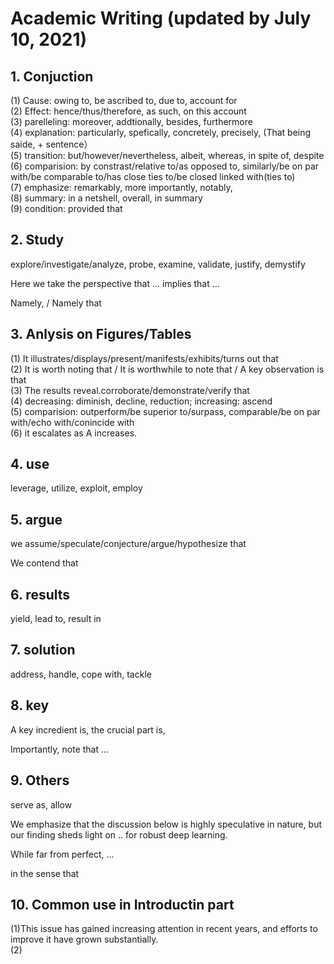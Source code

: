 # Academic Writing (updated by July 10, 2021)

## 1. Conjuction
(1) Cause: owing to, be ascribed to, due to, account for  
(2) Effect: hence/thus/therefore, as such, on this account  
(3) parelleling: moreover, addtionally, besides, furthermore  
(4) explanation: particularly, spefically, concretely, precisely, (That being saide, + sentence）  
(5) transition: but/however/nevertheless,  albeit, whereas, in spite of, despite  
(6) comparision: by constrast/relative to/as opposed to, similarly/be on par with/be comparable to/has close ties to/be closed linked with(ties to)  
(7) emphasize: remarkably, more importantly, notably,   
(8) summary: in a netshell, overall, in summary  
(9) condition: provided that  

## 2. Study
explore/investigate/analyze, probe, examine, validate, justify, demystify  

Here we take the perspective that ... implies that ...

Namely, / Namely that

## 3. Anlysis on Figures/Tables  
(1) It illustrates/displays/present/manifests/exhibits/turns out that  
(2) It is worth noting that / It is worthwhile to note that / A key observation is that  
(3) The results reveal.corroborate/demonstrate/verify that  
(4) decreasing: diminish, decline, reduction; increasing: ascend  
(5) comparision: outperform/be superior to/surpass, comparable/be on par with/echo with/conincide with  
(6) it escalates as A increases.


## 4. use
leverage, utilize, exploit, employ

## 5. argue 
we assume/speculate/conjecture/argue/hypothesize that

We contend that 

## 6. results 
yield, lead to, result in

## 7. solution
address, handle, cope with, tackle

## 8. key 
A key incredient is, the crucial part is, 

Importantly, note that ...

## 9. Others
serve as, allow

We emphasize that the discussion below is highly speculative in nature, but our finding sheds light on .. for robust deep learning.

While far from perfect, ...

in the sense that

## 10. Common use in Introductin part  
(1)This issue has gained increasing attention in recent years, and efforts to improve it have grown substantially.  
(2)



